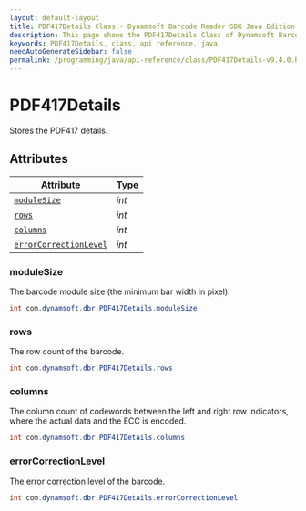 ```yaml
---
layout: default-layout
title: PDF417Details Class - Dynamsoft Barcode Reader SDK Java Edition API Reference
description: This page shows the PDF417Details Class of Dynamsoft Barcode Reader SDK Java Edition API Reference.
keywords: PDF417Details, class, api reference, java
needAutoGenerateSidebar: false
permalink: /programming/java/api-reference/class/PDF417Details-v9.4.0.html
---
```



# PDF417Details
Stores the PDF417 details.
  

## Attributes
  
| Attribute | Type |
|---------- | ---- |
| [`moduleSize`](#modulesize) | *int* |
| [`rows`](#rows) | *int* |
| [`columns`](#columns) | *int* |
| [`errorCorrectionLevel`](#errorcorrectionlevel) | *int* |


### moduleSize
The barcode module size (the minimum bar width in pixel).
```java
int com.dynamsoft.dbr.PDF417Details.moduleSize
```

### rows
The row count of the barcode.
```java
int com.dynamsoft.dbr.PDF417Details.rows
```

### columns
The column count of codewords between the left and right row indicators, where the actual data and the ECC is encoded.

```java
int com.dynamsoft.dbr.PDF417Details.columns
```

### errorCorrectionLevel
The error correction level of the barcode.
```java
int com.dynamsoft.dbr.PDF417Details.errorCorrectionLevel
```
